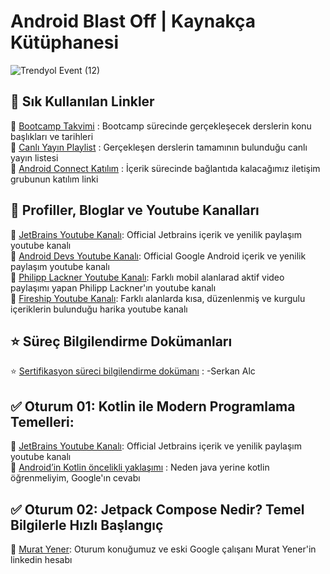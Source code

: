 # Android Blast Off | Kaynakça Kütüphanesi

![Trendyol Event (12)](https://github.com/user-attachments/assets/7af9cccf-5cf4-4b31-b820-b8ffc2038c38)


## 📌 Sık Kullanılan Linkler

📌 [Bootcamp Takvimi](https://docs.google.com/spreadsheets/d/1hsckdhSJrvN6VG0NfO2lghY0A8bSjqhGYnNATGPWzcc/edit?usp=sharing) : Bootcamp sürecinde gerçekleşecek derslerin konu başlıkları ve tarihleri <br>
📌 [Canlı Yayın Playlist](https://docs.google.com/spreadsheets/d/1hsckdhSJrvN6VG0NfO2lghY0A8bSjqhGYnNATGPWzcc/edit?usp=sharing) : Gerçekleşen derslerin tamamının bulunduğu canlı yayın listesi <br>
📌 [Android Connect Katılım](https://docs.google.com/spreadsheets/d/1-GC90i-YYEz-fQMLNJTcydNdWzQtftlX2anWyyR0xDc/edit?usp=sharing) : İçerik sürecinde bağlantıda kalacağımız iletişim grubunun katılım linki <br>

## 👥 Profiller, Bloglar ve Youtube Kanalları

👥 [JetBrains Youtube Kanalı](https://www.youtube.com/@JetBrainsTV): Official Jetbrains içerik ve yenilik paylaşım youtube kanalı <br>
👥 [Android Devs Youtube Kanalı](https://www.youtube.com/@AndroidDevelopers): Official Google Android içerik ve yenilik paylaşım youtube kanalı <br>
👥 [Philipp Lackner Youtube Kanalı](https://www.youtube.com/@PhilippLackner): Farklı mobil alanlarad aktif video paylaşımı yapan Philipp Lackner'ın youtube kanalı  <br>
👥 [Fireship Youtube Kanalı](https://www.youtube.com/@Fireship): Farklı alanlarda kısa, düzenlenmiş ve kurgulu içeriklerin bulunduğu harika youtube kanalı <br>



## ⭐ Süreç Bilgilendirme Dokümanları

⭐ [Sertifikasyon süreci bilgilendirme dokümanı](https://github.com/Developer-MultiGroup/Android-Blast-Off/tree/main/Part%2000%20%7C%20Kaynak%C3%A7a/Sertifikasyon%20Gereksinimleri) : -Serkan Alc <br>

## ✅ Oturum 01: Kotlin ile Modern Programlama Temelleri:

👥 [JetBrains Youtube Kanalı](https://www.youtube.com/@JetBrainsTV): Official Jetbrains içerik ve yenilik paylaşım youtube kanalı <br>
📄 [Android’in Kotlin öncelikli yaklaşımı](https://developer.android.com/kotlin/first?hl=tr) : Neden java yerine kotlin öğrenmeliyim, Google'ın cevabı <br>


## ✅ Oturum 02: Jetpack Compose Nedir? Temel Bilgilerle Hızlı Başlangıç

👥 [Murat Yener](https://www.linkedin.com/in/muratyener/): Oturum konuğumuz ve eski Google çalışanı Murat Yener'in linkedin hesabı






